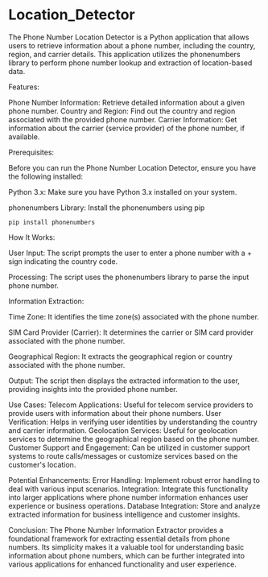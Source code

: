 # Location_Detector

The Phone Number Location Detector is a Python application that allows users to retrieve information about a phone number, including the country, region, and carrier details.
This application utilizes the phonenumbers library to perform phone number lookup and extraction of location-based data.

Features:

  Phone Number Information: Retrieve detailed information about a given phone number.
Country and Region: Find out the country and region associated with the provided phone number.
Carrier Information: Get information about the carrier (service provider) of the phone number, if available.

Prerequisites:

  Before you can run the Phone Number Location Detector, ensure you have the following installed:

Python 3.x: Make sure you have Python 3.x installed on your system.

phonenumbers Library: Install the phonenumbers using pip

    pip install phonenumbers

How It Works:

  User Input: 
    The script prompts the user to enter a phone number with a + sign indicating the country code.

  Processing: 
    The script uses the phonenumbers library to parse the input phone number.

Information Extraction:

  Time Zone: 
    It identifies the time zone(s) associated with the phone number.
    
  SIM Card Provider (Carrier):
    It determines the carrier or SIM card provider associated with the phone number.
    
  Geographical Region:
    It extracts the geographical region or country associated with the phone number.
    
  Output: 
    The script then displays the extracted information to the user, providing insights into the provided phone number.

Use Cases:
  Telecom Applications: 
    Useful for telecom service providers to provide users with information about their phone numbers.
  User Verification:
    Helps in verifying user identities by understanding the country and carrier information.
  Geolocation Services: 
    Useful for geolocation services to determine the geographical region based on the phone number.
  Customer Support and Engagement:
    Can be utilized in customer support systems to route calls/messages or customize services based on the customer's location.

Potential Enhancements:
  Error Handling: 
    Implement robust error handling to deal with various input scenarios.
  Integration: 
    Integrate this functionality into larger applications where phone number information enhances user experience or business operations.
  Database Integration: 
    Store and analyze extracted information for business intelligence and customer insights.

Conclusion:
  The Phone Number Information Extractor provides a foundational framework for extracting essential details from phone numbers. Its simplicity makes it a valuable tool for understanding basic information about phone numbers, which can be further integrated into various applications for enhanced functionality and user experience.









